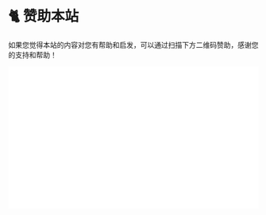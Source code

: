 <!-- ---
comments: true
--- -->

# 🐈️ 赞助本站

如果您觉得本站的内容对您有帮助和启发，可以通过扫描下方二维码赞助，感谢您的支持和帮助！

![QR Code](qrcode.svg)